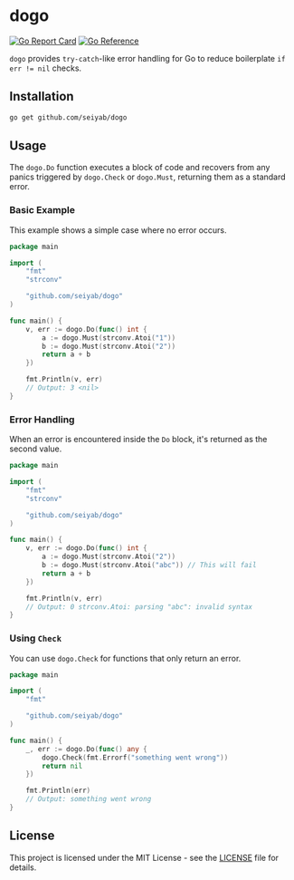 # dogo

[![Go Report Card](https://goreportcard.com/badge/github.com/seiyab/dogo)](https://goreportcard.com/report/github.com/seiyab/dogo)
[![Go Reference](https://pkg.go.dev/badge/github.com/seiyab/dogo.svg)](https://pkg.go.dev/github.com/seiyab/dogo)

`dogo` provides `try-catch`-like error handling for Go to reduce boilerplate `if err != nil` checks.

## Installation

```sh
go get github.com/seiyab/dogo
```

## Usage

The `dogo.Do` function executes a block of code and recovers from any panics triggered by `dogo.Check` or `dogo.Must`, returning them as a standard error.

### Basic Example

This example shows a simple case where no error occurs.

```go
package main

import (
	"fmt"
	"strconv"

	"github.com/seiyab/dogo"
)

func main() {
	v, err := dogo.Do(func() int {
		a := dogo.Must(strconv.Atoi("1"))
		b := dogo.Must(strconv.Atoi("2"))
		return a + b
	})

	fmt.Println(v, err)
	// Output: 3 <nil>
}
```

### Error Handling

When an error is encountered inside the `Do` block, it's returned as the second value.

```go
package main

import (
	"fmt"
	"strconv"

	"github.com/seiyab/dogo"
)

func main() {
	v, err := dogo.Do(func() int {
		a := dogo.Must(strconv.Atoi("2"))
		b := dogo.Must(strconv.Atoi("abc")) // This will fail
		return a + b
	})

	fmt.Println(v, err)
	// Output: 0 strconv.Atoi: parsing "abc": invalid syntax
}
```

### Using `Check`

You can use `dogo.Check` for functions that only return an error.

```go
package main

import (
	"fmt"

	"github.com/seiyab/dogo"
)

func main() {
	_, err := dogo.Do(func() any {
		dogo.Check(fmt.Errorf("something went wrong"))
		return nil
	})

	fmt.Println(err)
	// Output: something went wrong
}
```

## License

This project is licensed under the MIT License - see the [LICENSE](LICENSE) file for details.
